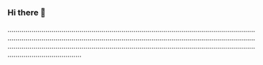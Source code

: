 ### Hi there 👋

.........................................................................................................................................................................................................................................................................................................................................................................................................................